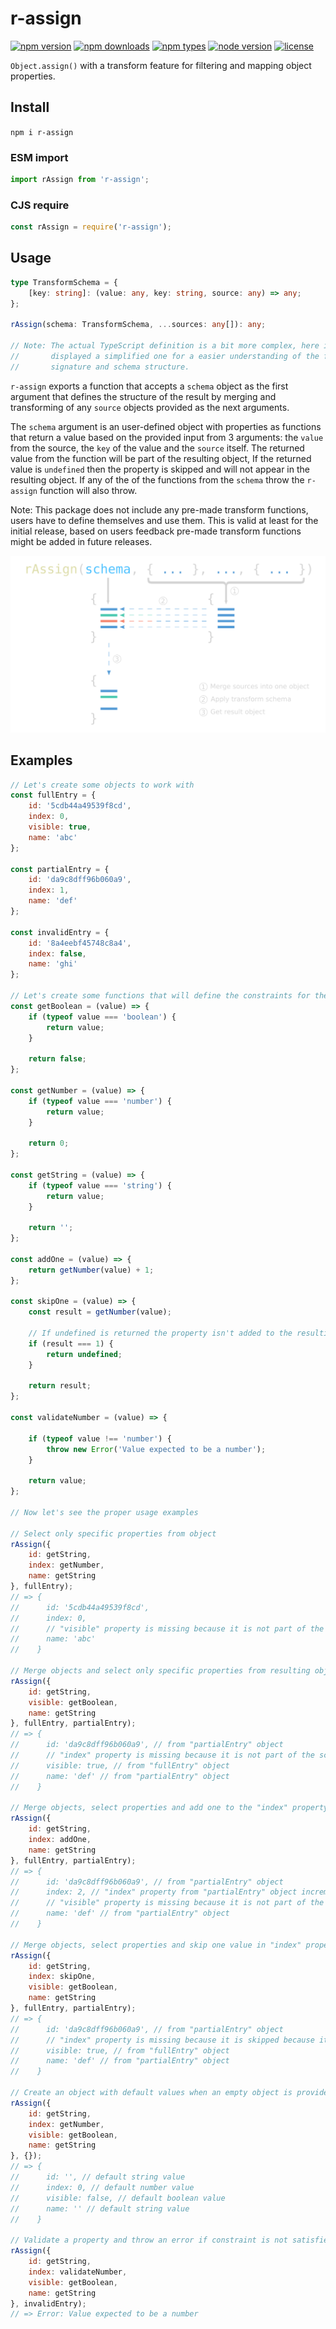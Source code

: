 # r-assign

[![npm version](https://img.shields.io/npm/v/r-assign.svg?logo=npm&style=flat-square)](https://www.npmjs.com/package/r-assign)
[![npm downloads](https://img.shields.io/npm/dm/r-assign.svg?style=flat-square)](https://www.npmjs.com/package/r-assign)
[![npm types](https://img.shields.io/npm/types/r-assign.svg?style=flat-square)](https://www.npmjs.com/package/r-assign)
[![node version](https://img.shields.io/node/v/r-assign.svg?style=flat-square)](https://www.npmjs.com/package/r-assign)
[![license](https://img.shields.io/npm/l/r-assign.svg?style=flat-square)](https://www.npmjs.com/package/r-assign)

`Object.assign()` with a transform feature for filtering and mapping object
properties.

## Install

`npm i r-assign`

### ESM import

```js
import rAssign from 'r-assign';
```

### CJS require

```js
const rAssign = require('r-assign');
```

## Usage

```ts
type TransformSchema = {
    [key: string]: (value: any, key: string, source: any) => any;
};

rAssign(schema: TransformSchema, ...sources: any[]): any;

// Note: The actual TypeScript definition is a bit more complex, here is
//       displayed a simplified one for a easier understanding of the function
//       signature and schema structure.
```

`r-assign` exports a function that accepts a `schema` object as the first
argument that defines the structure of the result by merging and transforming of
any `source` objects provided as the next arguments.

The `schema` argument is an user-defined object with properties as functions
that return a value based on the provided input from 3 arguments: the `value`
from the source, the `key` of the value and the `source` itself. The returned
value from the function will be part of the resulting object, If the returned
value is `undefined` then the property is skipped and will not appear in the
resulting object. If any of the of the functions from the `schema` throw the
`r-assign` function will also throw.

Note: This package does not include any pre-made transform functions, users have
to define themselves and use them. This is valid at least for the initial
release, based on users feedback pre-made transform functions might be added in
future releases.

<img src="diagram.svg"/>

## Examples

```js
// Let's create some objects to work with
const fullEntry = {
    id: '5cdb44a49539f8cd',
    index: 0,
    visible: true,
    name: 'abc'
};

const partialEntry = {
    id: 'da9c8dff96b060a9',
    index: 1,
    name: 'def'
};

const invalidEntry = {
    id: '8a4eebf45748c8a4',
    index: false,
    name: 'ghi'
};

// Let's create some functions that will define the constraints for the schema
const getBoolean = (value) => {
    if (typeof value === 'boolean') {
        return value;
    }

    return false;
};

const getNumber = (value) => {
    if (typeof value === 'number') {
        return value;
    }

    return 0;
};

const getString = (value) => {
    if (typeof value === 'string') {
        return value;
    }

    return '';
};

const addOne = (value) => {
    return getNumber(value) + 1;
};

const skipOne = (value) => {
    const result = getNumber(value);

    // If undefined is returned the property isn't added to the resulting object
    if (result === 1) {
        return undefined;
    }

    return result;
};

const validateNumber = (value) => {

    if (typeof value !== 'number') {
        throw new Error('Value expected to be a number');
    }

    return value;
};

// Now let's see the proper usage examples

// Select only specific properties from object
rAssign({
    id: getString,
    index: getNumber,
    name: getString
}, fullEntry);
// => {
//      id: '5cdb44a49539f8cd',
//      index: 0,
//      // "visible" property is missing because it is not part of the schema
//      name: 'abc'
//    }

// Merge objects and select only specific properties from resulting object
rAssign({
    id: getString,
    visible: getBoolean,
    name: getString
}, fullEntry, partialEntry);
// => {
//      id: 'da9c8dff96b060a9', // from "partialEntry" object
//      // "index" property is missing because it is not part of the schema
//      visible: true, // from "fullEntry" object
//      name: 'def' // from "partialEntry" object
//    }

// Merge objects, select properties and add one to the "index" property
rAssign({
    id: getString,
    index: addOne,
    name: getString
}, fullEntry, partialEntry);
// => {
//      id: 'da9c8dff96b060a9', // from "partialEntry" object
//      index: 2, // "index" property from "partialEntry" object incremented
//      // "visible" property is missing because it is not part of the schema
//      name: 'def' // from "partialEntry" object
//    }

// Merge objects, select properties and skip one value in "index" property
rAssign({
    id: getString,
    index: skipOne,
    visible: getBoolean,
    name: getString
}, fullEntry, partialEntry);
// => {
//      id: 'da9c8dff96b060a9', // from "partialEntry" object
//      // "index" property is missing because it is skipped because it is "1"
//      visible: true, // from "fullEntry" object
//      name: 'def' // from "partialEntry" object
//    }

// Create an object with default values when an empty object is provided
rAssign({
    id: getString,
    index: getNumber,
    visible: getBoolean,
    name: getString
}, {});
// => {
//      id: '', // default string value
//      index: 0, // default number value
//      visible: false, // default boolean value
//      name: '' // default string value
//    }

// Validate a property and throw an error if constraint is not satisfied
rAssign({
    id: getString,
    index: validateNumber,
    visible: getBoolean,
    name: getString
}, invalidEntry);
// => Error: Value expected to be a number
```